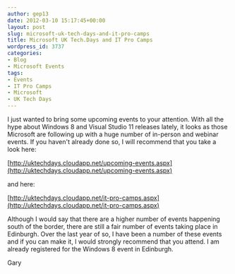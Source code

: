 ```yaml
---
author: gep13
date: 2012-03-10 15:17:45+00:00
layout: post
slug: microsoft-uk-tech-days-and-it-pro-camps
title: Microsoft UK Tech.Days and IT Pro Camps
wordpress_id: 3737
categories:
- Blog
- Microsoft Events
tags:
- Events
- IT Pro Camps
- Microsoft
- UK Tech Days
---
```


I just wanted to bring some upcoming events to your attention. With all the hype about Windows 8 and Visual Studio 11 releases lately, it looks as those Microsoft are following up with a huge number of in-person and webinar events. If you haven't already done so, I will recommend that you take a look here:



[http://uktechdays.cloudapp.net/upcoming-events.aspx](http://uktechdays.cloudapp.net/upcoming-events.aspx)



and here:



[http://uktechdays.cloudapp.net/it-pro-camps.aspx](http://uktechdays.cloudapp.net/it-pro-camps.aspx)



Although I would say that there are a higher number of events happening south of the border, there are still a fair number of events taking place in Edinburgh. Over the last year of so, I have been a number of these events and if you can make it, I would strongly recommend that you attend. I am already registered for the Windows 8 event in Edinburgh.



Gary
